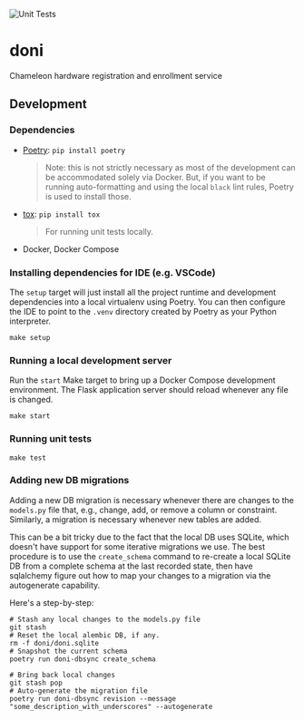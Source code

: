 ![Unit Tests](https://github.com/ChameleonCloud/doni/actions/workflows/test.yml/badge.svg)


# doni

Chameleon hardware registration and enrollment service

## Development

### Dependencies

- [Poetry](https://getpoetry.org): `pip install poetry`
  > Note: this is not strictly necessary as most of the development can
  > be accommodated solely via Docker. But, if you want to be running
  > auto-formatting and using the local `black` lint rules, Poetry is
  > used to install those.
- [tox](https://tox.readthedocs.io/en/latest/): `pip install tox`
  > For running unit tests locally.
- Docker, Docker Compose

### Installing dependencies for IDE (e.g. VSCode)

The `setup` target will just install all the project runtime and development
dependencies into a local virtualenv using Poetry. You can then configure the
IDE to point to the `.venv` directory created by Poetry as your Python
interpreter.

```shell
make setup
```

### Running a local development server

Run the `start` Make target to bring up a Docker Compose development
environment. The Flask application server should reload whenever any file is
changed.

```shell
make start
```

### Running unit tests

```shell
make test
```

### Adding new DB migrations

Adding a new DB migration is necessary whenever there are changes to the
`models.py` file that, e.g., change, add, or remove a column or constraint.
Similarly, a migration is necessary whenever new tables are added.

This can be a bit tricky due to the fact that the local DB uses SQLite, which
doesn't have support for some iterative migrations we use. The best procedure
is to use the `create_schema` command to re-create a local SQLite DB from a
complete schema at the last recorded state, then have sqlalchemy figure out how
to map your changes to a migration via the autogenerate capability.

Here's a step-by-step:

```shell
# Stash any local changes to the models.py file
git stash
# Reset the local alembic DB, if any.
rm -f doni/doni.sqlite
# Snapshot the current schema
poetry run doni-dbsync create_schema

# Bring back local changes
git stash pop
# Auto-generate the migration file
poetry run doni-dbsync revision --message "some_description_with_underscores" --autogenerate
```
